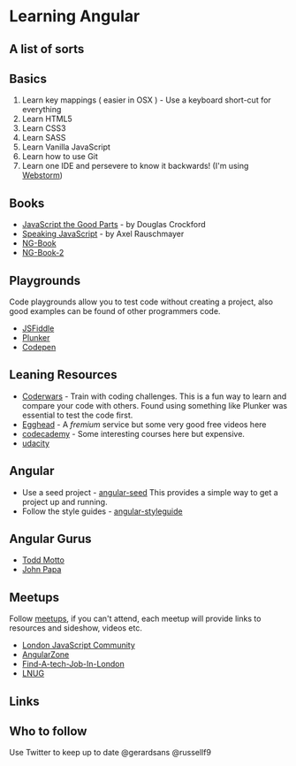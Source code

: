 # Learning Angular

## A list of sorts

## Basics

1. Learn key mappings ( easier in OSX ) - Use a keyboard short-cut for everything
1. Learn HTML5
1. Learn CSS3
1. Learn SASS
1. Learn Vanilla JavaScript
1. Learn how to use Git
1. Learn one IDE and persevere to know it backwards! (I'm using [Webstorm](https://www.jetbrains.com/webstorm/))


## Books
* [JavaScript the Good Parts](http://shop.oreilly.com/product/9780596517748.do) - by Douglas Crockford 
* [Speaking JavaScript](http://shop.oreilly.com/product/0636920029564.do) - by Axel Rauschmayer
* [NG-Book](https://www.ng-book.com)
* [NG-Book-2](https://www.ng-book.com/2/)
 
 
## Playgrounds
Code playgrounds allow you to test code without creating a project, also good examples can be found of other programmers code.
* [JSFiddle](https://jsfiddle.net)
* [Plunker](https://plnkr.co)
* [Codepen](http://codepen.io)


## Leaning Resources
* [Coderwars](https://www.codewars.com/) - Train with coding challenges. This is a fun way to learn and compare your code with others. Found using something like Plunker was essential to test the code first. 
* [Egghead](https://egghead.io) - A _fremium_ service but some very good free videos here
* [codecademy](https://www.codecademy.com/learn/all) - Some interesting courses here but expensive.
* [udacity](https://www.udacity.com)


## Angular
* Use a seed project - [angular-seed](https://github.com/angular/angular-seed) This provides a simple way to get a project up and running.
* Follow the style guides - [angular-styleguide](https://github.com/johnpapa/angular-styleguide)

## Angular Gurus
* [Todd Motto](https://toddmotto.com)
* [John Papa](https://johnpapa.net)



## Meetups
Follow [meetups](https://www.meetup.com), if you can't attend, each meetup will provide links to resources and sideshow, videos etc.

* [London JavaScript Community](https://www.meetup.com/London-JavaScript-Community/)
* [AngularZone](https://www.meetup.com/AngularZone/)
* [Find-A-tech-Job-In-London](https://www.meetup.com/Find-A-tech-Job-In-London/)
* [LNUG](https://www.meetup.com/london-nodejs/)


## Links
[git]: http://git-scm.com/
[bower]: http://bower.io
[npm]: https://www.npmjs.org/
[node]: http://nodejs.org
[protractor]: https://github.com/angular/protractor
[jasmine]: http://jasmine.github.io
[karma]: http://karma-runner.github.io
[travis]: https://travis-ci.org/
[http-server]: https://github.com/nodeapps/http-server

## Who to follow
Use Twitter to keep up to date
@gerardsans
@russellf9
